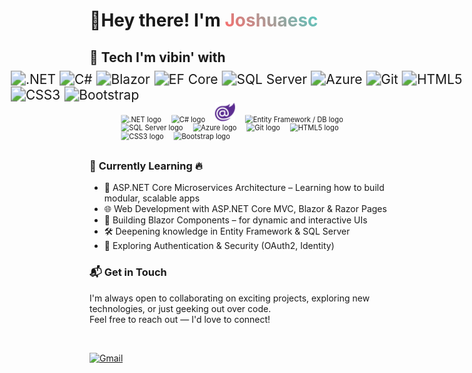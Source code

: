 
<!-- Container to ensure everything is left-aligned -->
<div style="text-align: left;">

  <h1>
    👋Hey there! I'm  
    <span style="background: linear-gradient(45deg, #FF6B6B, #4ECDC4); -webkit-background-clip: text; -webkit-text-fill-color: transparent;">
      Joshuaesc
    </span> 
  </h1>

<h2>🚀 Tech I'm vibin' with</h2>

<div style="transform: scale(1.5); display: inline-block;">
  <img src="https://img.shields.io/badge/.NET-512BD4?style=for-the-badge&logo=dotnet&logoColor=white" alt=".NET" />
  <img src="https://img.shields.io/badge/C%23-239120?style=for-the-badge&logo=c-sharp&logoColor=white" alt="C#" />
  <img src="https://img.shields.io/badge/Blazor-512BD4?style=for-the-badge&logo=blazor&logoColor=white" alt="Blazor" />
  <img src="https://img.shields.io/badge/Entity%20Framework-6DB33F?style=for-the-badge&logo=entity-framework&logoColor=white" alt="EF Core" />
  <img src="https://img.shields.io/badge/SQL%20Server-CC2927?style=for-the-badge&logo=microsoftsqlserver&logoColor=white" alt="SQL Server" />
  <img src="https://img.shields.io/badge/Azure-0078D4?style=for-the-badge&logo=microsoftazure&logoColor=white" alt="Azure" />
  <img src="https://img.shields.io/badge/Git-F05032?style=for-the-badge&logo=git&logoColor=white" alt="Git" />
  <img src="https://img.shields.io/badge/HTML5-E34F26?style=for-the-badge&logo=html5&logoColor=white" alt="HTML5" />
  <img src="https://img.shields.io/badge/CSS3-1572B6?style=for-the-badge&logo=css3&logoColor=white" alt="CSS3" />
  <img src="https://img.shields.io/badge/Bootstrap-7952B3?style=for-the-badge&logo=bootstrap&logoColor=white" alt="Bootstrap" />  
</div>

<div align="left" style="display: inline-block; transform: scale(0.8);">
  <img src="https://cdn.jsdelivr.net/gh/devicons/devicon/icons/dot-net/dot-net-original.svg" height="40" alt=".NET logo" />
  <img width="12" />
  <img src="https://cdn.jsdelivr.net/gh/devicons/devicon/icons/csharp/csharp-original.svg" height="40" alt="C# logo" />
  <img width="12" />
  <img src="https://raw.githubusercontent.com/devicons/devicon/master/icons/blazor/blazor-original.svg" height="40" alt="Blazor logo" />
  <img width="12" />
  <img src="https://cdn.jsdelivr.net/gh/devicons/devicon/icons/mysql/mysql-original.svg" height="40" alt="Entity Framework / DB logo" />
  <img width="12" />
  <img src="https://cdn.jsdelivr.net/gh/devicons/devicon/icons/microsoftsqlserver/microsoftsqlserver-plain.svg" height="40" alt="SQL Server logo" />
  <img width="12" />
  <img src="https://cdn.jsdelivr.net/gh/devicons/devicon/icons/azure/azure-original.svg" height="40" alt="Azure logo" />
  <img width="12" />
  <img src="https://cdn.jsdelivr.net/gh/devicons/devicon/icons/git/git-original.svg" height="40" alt="Git logo" />
  <img width="12" />
  <img src="https://cdn.jsdelivr.net/gh/devicons/devicon/icons/html5/html5-original.svg" height="40" alt="HTML5 logo" />
  <img width="12" />
  <img src="https://cdn.jsdelivr.net/gh/devicons/devicon/icons/css3/css3-original.svg" height="40" alt="CSS3 logo" />
  <img width="12" />
  <img src="https://cdn.jsdelivr.net/gh/devicons/devicon/icons/bootstrap/bootstrap-original.svg" height="40" alt="Bootstrap logo" />
  
</div>

<h3>🎯 <strong>Currently Learning</strong> 🔥</h3>

<ul>
  <li>🚀 ASP.NET Core Microservices Architecture – Learning how to build modular, scalable apps</li>
  <li>🌐 Web Development with ASP.NET Core MVC, Blazor & Razor Pages</li>
  <li>🎨 Building Blazor Components – for dynamic and interactive UIs</li>
  <li>🛠 Deepening knowledge in Entity Framework & SQL Server</li>
  <li>🔐 Exploring Authentication & Security (OAuth2, Identity)</li>
</ul>

<h3>📬 Get in Touch</h3>

I'm always open to collaborating on exciting projects, exploring new technologies, or just geeking out over code.  
Feel free to reach out — I'd love to connect!

<br>

[![Gmail](https://img.shields.io/badge/Gmail-D14836?style=for-the-badge&logo=gmail&logoColor=white)](mailto:escarezjohnjoshuamanalo@gmail.com)

</div>
